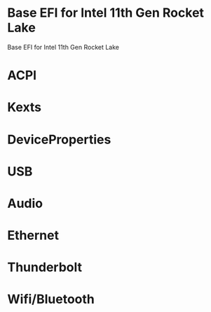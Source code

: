 # Base EFI for Intel 11th Gen Rocket Lake
 Base EFI for Intel 11th Gen Rocket Lake


# ACPI

# Kexts

# DeviceProperties

# USB

# Audio

# Ethernet

# Thunderbolt

# Wifi/Bluetooth
